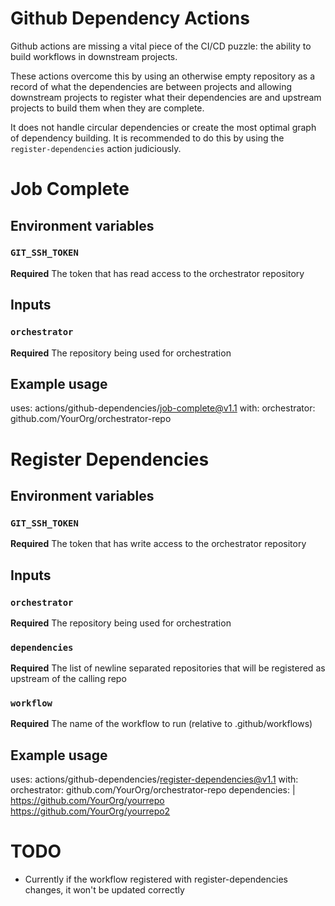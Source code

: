# Github Dependency Actions

Github actions are missing a vital piece of the CI/CD puzzle: the ability to build workflows in downstream projects.

These actions overcome this by using an otherwise empty repository as a record of what the dependencies are between projects and allowing downstream projects to register what their dependencies are and upstream projects to build them when they are complete.

It does not handle circular dependencies or create the most optimal graph of dependency building. It is recommended to do this by using the `register-dependencies` action judiciously. 


# Job Complete

## Environment variables

### `GIT_SSH_TOKEN`

**Required** The token that has read access to the orchestrator repository

## Inputs

### `orchestrator`

**Required** The repository being used for orchestration

## Example usage

uses: actions/github-dependencies/job-complete@v1.1
with:
  orchestrator: github.com/YourOrg/orchestrator-repo


# Register Dependencies

## Environment variables

### `GIT_SSH_TOKEN`

**Required** The token that has write access to the orchestrator repository

## Inputs

### `orchestrator`

**Required** The repository being used for orchestration

### `dependencies`

**Required** The list of newline separated repositories that will be registered as upstream of the calling repo


### `workflow`

**Required** The name of the workflow to run (relative to .github/workflows)

## Example usage

uses: actions/github-dependencies/register-dependencies@v1.1
with:
  orchestrator: github.com/YourOrg/orchestrator-repo
  dependencies: |
    https://github.com/YourOrg/yourrepo
    https://github.com/YourOrg/yourrepo2


# TODO
* Currently if the workflow registered with register-dependencies changes, it won't be updated correctly